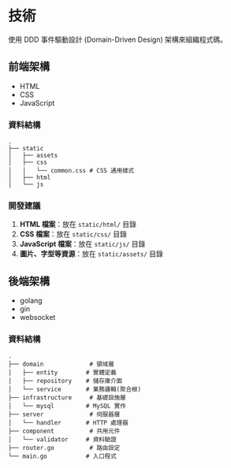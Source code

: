 # 技術

使用 DDD 事件驅動設計 (Domain-Driven Design) 架構來組織程式碼。

## 前端架構

- HTML
- CSS
- JavaScript

### 資料結構

```
.
├── static
│   ├── assets
│   ├── css
│   │   └── common.css # CSS 通用樣式
│   ├── html
│   └── js
```

### 開發建議

1. **HTML 檔案**：放在 `static/html/` 目錄
2. **CSS 檔案**：放在 `static/css/` 目錄
3. **JavaScript 檔案**：放在 `static/js/` 目錄
4. **圖片、字型等資源**：放在 `static/assets/` 目錄

## 後端架構

- golang
- gin
- websocket

### 資料結構

```
.
├── domain             # 領域層
│   ├── entity        # 實體定義
│   ├── repository    # 儲存庫介面
│   └── service       # 業務邏輯(聚合根)
├── infrastructure     # 基礎設施層
│   └── mysql         # MySQL 實作
├── server             # 伺服器層
│   └── handler       # HTTP 處理器
├── component          # 共用元件
│   └── validator     # 資料驗證
├── router.go          # 路由設定
└── main.go           # 入口程式
```
